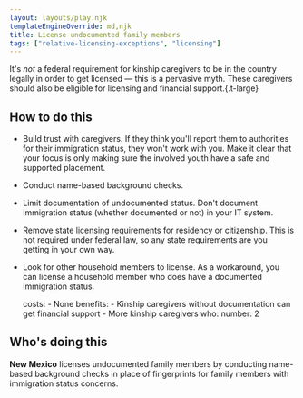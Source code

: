 ```yaml
---
layout: layouts/play.njk
templateEngineOverride: md,njk
title: License undocumented family members
tags: ["relative-licensing-exceptions", "licensing"]
---
```



It's _not_ a federal requirement for kinship caregivers to be in the country legally in order to get licensed — this is a pervasive myth. These caregivers should also be eligible for licensing and financial support.{.t-large}

## How to do this

* Build trust with caregivers. If they think you'll report them to authorities for their immigration status, they won't work with you. Make it clear that your focus is only making sure the involved youth have a safe and supported placement.

* Conduct name-based background checks.

* Limit documentation of undocumented status. Don't document immigration status (whether documented or not) in your IT system.

* Remove state licensing requirements for residency or citizenship. This is not required under federal law, so any state requirements are you getting in your own way.

* Look for other household members to license. As a workaround, you can license a household member who does have a documented immigration status.

    costs:
      - None
    benefits:
      - Kinship caregivers without documentation can get financial support
      - More kinship caregivers
    who:
      number: 2

## Who's doing this

**New Mexico** licenses undocumented family members by conducting name-based background checks in place of fingerprints for family members with immigration status concerns.